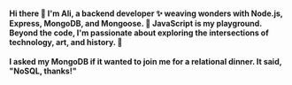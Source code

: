 #### Hi there 👋 I'm Ali, a backend developer ✨ weaving wonders with Node.js, Express, MongoDB, and Mongoose. 🚀 JavaScript is my playground. Beyond the code, I'm passionate about exploring the intersections of technology, art, and history. 🎨

**I asked my MongoDB if it wanted to join me for a relational dinner. It said, "NoSQL, thanks!"**
<!--
**Ali-Vazife/Ali-Vazife** is a ✨ _special_ ✨ repository because its `README.md` (this file) appears on your GitHub profile.

Here are some ideas to get you started:

- 🔭 I’m currently working on ...
- 🌱 I’m currently learning ...
- 👯 I’m looking to collaborate on ...
- 🤔 I’m looking for help with ...
- 💬 Ask me about ...
- 📫 How to reach me: ...
- 😄 Pronouns: ...
- ⚡ Fun fact: ...
-->
